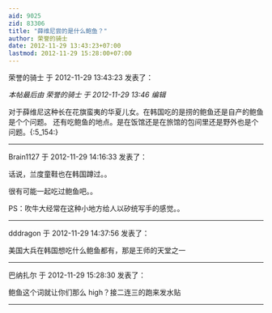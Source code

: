 ```yaml
---
aid: 9025
zid: 83306
title: "薛维尼尝的是什么鲍鱼？"
author: 荣誉的骑士
date: 2012-11-29 13:43:23+07:00
lastmod: 2012-11-29 15:28:00+07:00
---
```


荣誉的骑士 于 2012-11-29 13:43:23 发表了：

_本帖最后由 荣誉的骑士 于 2012-11-29 13:46 编辑_

对于薛维尼这种长在花旗蛮夷的华夏儿女。在韩国吃的是捞的鲍鱼还是自产的鲍鱼是个个问题。
还有吃鲍鱼的地点。是在饭馆还是在旅馆的包间里还是野外也是个问题。{:5_154:}

---

Brain1127 于 2012-11-29 14:16:33 发表了：

话说，兰度童鞋也在韩国蹲过。。

很有可能一起吃过鲍鱼吧。。

PS：吹牛大经常在这种小地方给人以矽统写手的感觉。。

---

dddragon 于 2012-11-29 14:37:56 发表了：

美国大兵在韩国想吃什么鲍鱼都有，那是王师的天堂之一

---

巴纳扎尔 于 2012-11-29 15:28:30 发表了：

鲍鱼这个词就让你们那么 high？接二连三的跑来发水贴

---
